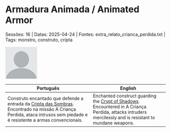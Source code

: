 
# Armadura Animada / Animated Armor

Sessões: 16 | Datas: 2025-04-24 | Fontes: extra_relato_crianca_perdida.txt | Tags: monstro, construto, cripta

![Armadura Animada](docs/dm/-/monsters/blank.png)

| Português | English |
|-----------|---------|
| Construto encantado que defende a entrada da [Cripta das Sombras](cripta_das_sombras.md). Encontrado na missão A Criança Perdida, ataca intrusos sem piedade e é resistente a armas convencionais. | Enchanted construct guarding the [Crypt of Shadows](cripta_das_sombras.md). Encountered in A Criança Perdida, attacks intruders mercilessly and is resistant to mundane weapons. |

